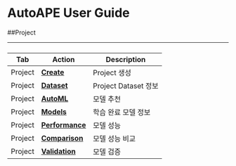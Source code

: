 # AutoAPE User Guide
##Project
<hr>

###
| Tab | Action | Description |
| --- | ---- | ----------- |
| Project | [**Create**](./rest/Project.md) | Project 생성 |
| Project | [**Dataset**](./rest/Project.md) | Project Dataset 정보 |
| Project | [**AutoML**](./rest/Project.md) | 모델 추천 |
| Project | [**Models**](./rest/Project.md) | 학습 완료 모델 정보 |
| Project | [**Performance**](./rest/Project.md) | 모델 성능 |
| Project | [**Comparison**](./rest/Project.md) | 모델 성능 비교 |
| Project | [**Validation**](./rest/Project.md) | 모델 검증 |